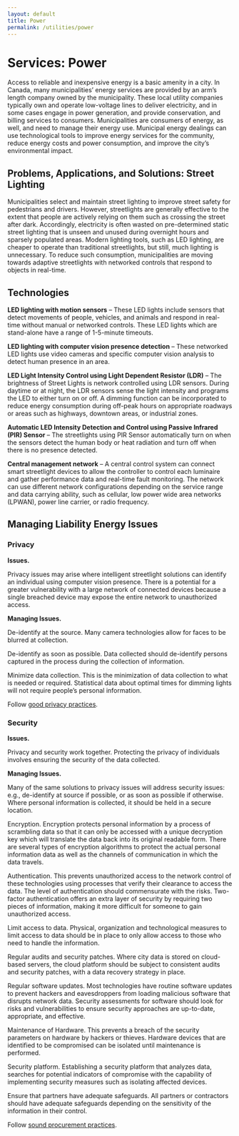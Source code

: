 ```yaml
---
layout: default
title: Power
permalink: /utilities/power
---
```

# Services: Power

Access to reliable and inexpensive energy is a basic amenity in a city. In Canada, many municipalities’ energy services are provided by an arm’s length company owned by the municipality.  These local utility companies typically own and operate low-voltage lines to deliver electricity, and in some cases engage in power generation, and provide conservation, and billing services to consumers. Municipalities are consumers of energy, as well, and need to manage their energy use. Municipal energy dealings can use technological tools to improve energy services for the community, reduce energy costs and power consumption, and improve the city’s environmental impact. 

## Problems, Applications, and Solutions: Street Lighting 

Municipalities select and maintain street lighting to improve street safety for pedestrians and drivers. However, streetlights are generally effective to the extent that people are actively relying on them such as crossing the street after dark. Accordingly, electricity is often wasted on pre-determined static street lighting that is unseen and unused during overnight hours and sparsely populated areas. Modern lighting tools, such as LED lighting, are cheaper to operate than traditional streetlights, but still, much lighting is unnecessary. To reduce such consumption, municipalities are moving towards adaptive streetlights with networked controls that respond to objects in real-time. 

## Technologies

**LED lighting with motion sensors** – These LED lights include sensors that detect movements of people, vehicles, and animals and respond in real-time without manual or networked controls. These LED lights which are stand-alone have a range of 1-5-minute timeouts. 

**LED lighting with computer vision presence detection** – These networked LED lights use video cameras and specific computer vision analysis to detect human presence in an area.  

**LED Light Intensity Control using Light Dependent Resistor (LDR)** – The brightness of Street Lights is network controlled using LDR sensors. During daytime or at night, the LDR sensors sense the light intensity and programs the LED to either turn on or off. A dimming function can be incorporated to reduce energy consumption during off-peak hours on appropriate roadways or areas such as highways, downtown areas, or industrial zones.

**Automatic LED Intensity Detection and Control using Passive Infrared (PIR) Sensor** – The streetlights using PIR Sensor automatically turn on when the sensors detect the human body or heat radiation and turn off when there is no presence detected. 

**Central management network** – A central control system can connect smart streetlight devices to allow the controller to control each luminaire and gather performance data and real-time fault monitoring. The network can use different network configurations depending on the service range and data carrying ability, such as cellular, low power wide area networks (LPWAN), power line carrier, or radio frequency.

## Managing Liability Energy Issues 

### Privacy 

**Issues.** 

Privacy issues may arise where intelligent streetlight solutions can identify an individual using computer vision presence. There is a potential for a greater vulnerability with a large network of connected devices because a single breached device may expose the entire network to unauthorized access.

**Managing Issues.**

De-identify at the source. Many camera technologies allow for faces to be blurred at collection. 

De-identify as soon as possible. Data collected should de-identify persons captured in the process during the collection of information.

Minimize data collection. This is the minimization of data collection to what is needed or required. Statistical data about optimal times for dimming lights will not require people’s personal information.

Follow [good privacy practices](https://cippic-ca.github.io/SmartCityToolkit/privacy.html).

### Security 

**Issues.**

Privacy and security work together. Protecting the privacy of individuals involves ensuring the security of the data collected. 

**Managing Issues.**

Many of the same solutions to privacy issues will address security issues:  e.g., de-identify at source if possible, or as soon as possible if otherwise.  Where personal information is collected, it should be held in a secure location.  

Encryption. Encryption protects personal information by a process of scrambling data so that it can only be accessed with a unique decryption key which will translate the data back into its original readable form. There are several types of encryption algorithms to protect the actual personal information data as well as the channels of communication in which the data travels.

Authentication. This prevents unauthorized access to the network control of these technologies using processes that verify their clearance to access the data. The level of authentication should commensurate with the risks. Two-factor authentication offers an extra layer of security by requiring two pieces of information, making it more difficult for someone to gain unauthorized access.

Limit access to data. Physical, organization and technological measures to limit access to data should be in place to only allow access to those who need to handle the information. 

Regular audits and security patches. Where city data is stored on cloud-based servers, the cloud platform should be subject to consistent audits and security patches, with a data recovery strategy in place. 

Regular software updates. Most technologies have routine software updates to prevent hackers and eavesdroppers from loading malicious software that disrupts network data. Security assessments for software should look for risks and vulnerabilities to ensure security approaches are up-to-date, appropriate, and effective. 

Maintenance of Hardware. This prevents a breach of the security parameters on hardware by hackers or thieves. Hardware devices that are identified to be compromised can be isolated until maintenance is performed.

Security platform. Establishing a security platform that analyzes data, searches for potential indicators of compromise with the capability of implementing security measures such as isolating affected devices.

Ensure that partners have adequate safeguards. All partners or contractors should have adequate safeguards depending on the sensitivity of the information in their control.

Follow [sound procurement practices](https://cippic-ca.github.io/SmartCityToolkit/procurement.html).
